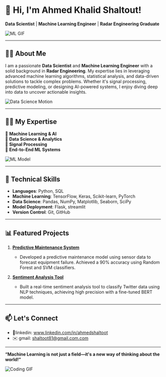 # 👋 Hi, I'm Ahmed Khalid Shaltout!

**Data Scientist** | **Machine Learning Engineer** | **Radar Engineering Graduate**

![ML GIF](https://media.giphy.com/media/26tn33aiTi1jkl6H6/giphy.gif)

---

## 👨‍💻 About Me

I am a passionate **Data Scientist** and **Machine Learning Engineer** with a solid background in **Radar Engineering**. My expertise lies in leveraging advanced machine learning algorithms, statistical analysis, and data-driven solutions to tackle complex problems. Whether it's signal processing, predictive modeling, or designing AI-powered systems, I enjoy diving deep into data to uncover actionable insights.

![Data Science Motion](https://media.giphy.com/media/WVNnyv96C3iltOFutg/giphy.gif?cid=790b7611mefd2xdq357rva7snk3wttf2wiqmhrcowoes8wm2&ep=v1_gifs_search&rid=giphy.gif&ct=g)

---

## 🧑‍🏫 My Expertise

🔹 **Machine Learning & AI**  
🔹 **Data Science & Analytics**  
🔹 **Signal Processing**  
🔹 **End-to-End ML Systems**  

![ML Model](https://media.giphy.com/media/NsBknNwmmWE8WU1q2U/giphy.gif?cid=790b7611zla13pu8fl6s123wfp3pfa9fd9bdks3z4dso8jk9&ep=v1_gifs_search&rid=giphy.gif&ct=g)

---

## 🚀 Technical Skills

- **Languages**: Python, SQL 
- **Machine Learning**: TensorFlow, Keras, Scikit-learn, PyTorch  
- **Data Science**: Pandas, NumPy, Matplotlib, Seaborn, SciPy  
- **Model Deployment**: Flask, streamlit  
- **Version Control**: Git, GitHub  

---

## 📊 Featured Projects

1. **[Predictive Maintenance System](#)**  
   - Developed a predictive maintenance model using sensor data to forecast equipment failure. Achieved a 90% accuracy using Random Forest and SVM classifiers.

2. **[Sentiment Analysis Tool](#)**  
   - Built a real-time sentiment analysis tool to classify Twitter data using NLP techniques, achieving high precision with a fine-tuned BERT model.

---

## 📫 Let's Connect

- 💼linkedin: www.linkedin.com/in/ahmedshaltoot  
- ✉️ gmail: shaltoot81@gmail.com.com

---

**“Machine Learning is not just a field—it's a new way of thinking about the world!”**

![Coding GIF](https://media.giphy.com/media/ZVik7pBtu9dNS/giphy.gif)
